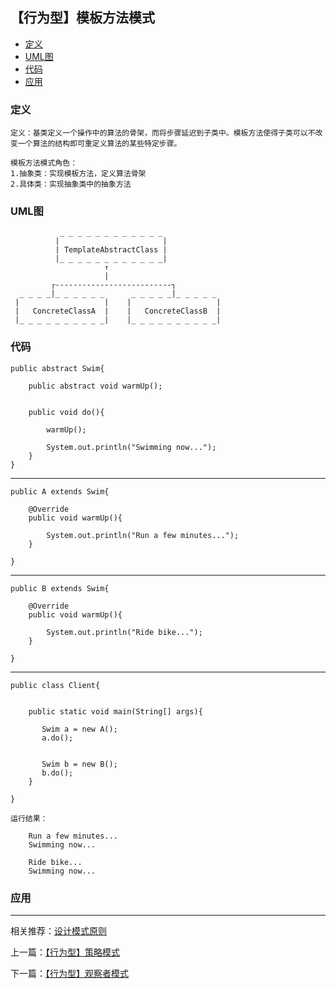 

## 【行为型】模板方法模式

*   [定义](#define)
*   [UML图](#UML)
*   [代码](#code)
*   [应用](#app)




<h3 id="define">定义</h3>

    定义：基类定义一个操作中的算法的骨架，而将步骤延迟到子类中。模板方法使得子类可以不改变一个算法的结构即可重定义算法的某些特定步骤。
    
    模板方法模式角色：
    1.抽象类：实现模板方法，定义算法骨架
    2.具体类：实现抽象类中的抽象方法

<h3 id="UML">UML图</h3>

               _ _ _ _ _ _ _ _ _ _ _ _
              |                       |
              | TemplateAbstractClass |
              |_ _ _ _ _ _ _ _ _ _ _ _|
                         ↑      
                         | 
             ┌--------------------------┐        
      _ _ _ _|_ _ _ _ _ _      _ _ _ _ _|_ _ _ _ _ 
     |                   |    |                   |
     |   ConcreteClassA  |    |   ConcreteClassB  |
     |_ _ _ _ _ _ _ _ _ _|    |_ _ _ _ _ _ _ _ _ _|

   

<h3 id="code">代码</h3>

    public abstract Swim{

        public abstract void warmUp();
        
        
        public void do(){
        
            warmUp();
            
            System.out.println("Swimming now...");
        }
    }


***

    public A extends Swim{
    
        @Override
        public void warmUp(){
        
            System.out.println("Run a few minutes...");
        }
    
    }

***

    public B extends Swim{
    
        @Override
        public void warmUp(){
        
            System.out.println("Ride bike...");
        }
    
    }
***

  
    public class Client{


        public static void main(String[] args){
            
           Swim a = new A();
           a.do();
           
           
           Swim b = new B();
           b.do();
        }

    }

    运行结果：

        Run a few minutes...
        Swimming now...

        Ride bike...
        Swimming now...
        



<h3 id="app">应用</h3>



***

相关推荐：[设计模式原则](./Principle)


上一篇：[【行为型】策略模式](./Strategy)

下一篇：[【行为型】观察者模式](./Observer)







